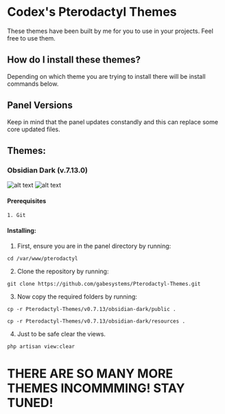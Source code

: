 # Codex's Pterodactyl Themes
These themes have been built by me for you to use in your projects. Feel free to use them.

## How do I install these themes?
Depending on which theme you are trying to install there will be install commands below.

## Panel Versions
Keep in mind that the panel updates constandly and this can replace some core updated files.

## Themes:
### Obsidian Dark (v.7.13.0)
![alt text](https://i.gyazo.com/797a3137b89b534a5d552a52f1995dcb.png)
![alt text](https://i.gyazo.com/1684281fe8a62adc1b3db6cc3f3c78e2.png)

#### Prerequisites
```
1. Git
```

#### Installing:
1. First, ensure you are in the panel directory by running:
```
cd /var/www/pterodactyl
```

2. Clone the repository by running:
```
git clone https://github.com/gabesystems/Pterodactyl-Themes.git
```

3. Now copy the required folders by running: 
```
cp -r Pterodactyl-Themes/v0.7.13/obsidian-dark/public .
```
```
cp -r Pterodactyl-Themes/v0.7.13/obsidian-dark/resources .
```

4. Just to be safe clear the views.
```
php artisan view:clear
```

# THERE ARE SO MANY MORE THEMES INCOMMMING! STAY TUNED!
